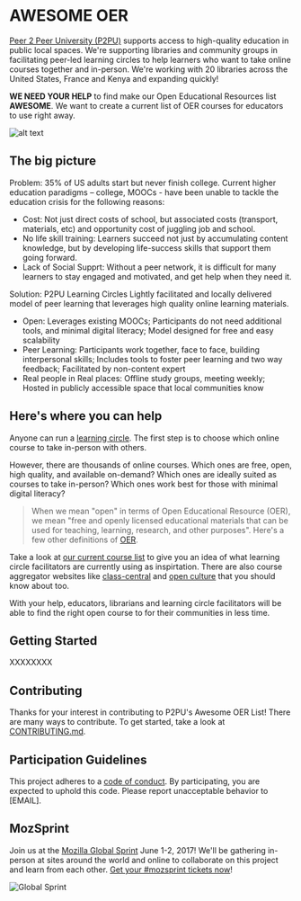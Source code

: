 # AWESOME OER

[Peer 2 Peer University (P2PU)](p2pu.org) supports access to high-quality education in public local spaces. We're supporting libraries and community groups in facilitating peer-led learning circles to help learners who want to take online courses together and in-person. We're working with 20 libraries across the United States, France and Kenya and expanding quickly!

**WE NEED YOUR HELP** to find make our Open Educational Resources list **AWESOME**. We want to create a current list of OER courses for educators to use right away.

![alt text](http://www.knowledge-commons.de/wp-content/uploads/2014/02/P2PU-logo.jpg)

## The big picture
Problem: 35% of US adults start but never finish college.
Current higher education paradigms – college, MOOCs - have been unable to tackle the education crisis for the following reasons:
* Cost: Not just direct costs of school, but associated costs (transport, materials, etc) and opportunity cost of juggling job and school.
* No life skill training: Learners succeed not just by accumulating content knowledge, but by developing life-success skills that support them going forward.
* Lack of Social Supprt: Without a peer network, it is difficult for many learners to stay engaged and motivated, and get help when they need it.

Solution: P2PU Learning Circles
Lightly facilitated and locally delivered model of peer learning that leverages high quality online learning materials. 
* Open: Leverages existing MOOCs; Participants do not need additional tools, and minimal digital literacy; Model designed for free and easy scalability
* Peer Learning: Participants work together, face to face, building interpersonal skills; Includes tools to foster peer learning and two way feedback; Facilitated by non-content expert
* Real people in Real places: Offline study groups, meeting weekly; Hosted in publicly accessible space that local communities know

## Here's where you can help

Anyone can run a [learning circle](https://learningcircles.p2pu.org/en/). The first step is to choose which online course to take in-person with others. 

However, there are thousands of online courses. Which ones are free, open, high quality, and available on-demand? Which ones are ideally suited as courses to take in-person? Which ones work best for those with minimal digital literacy?  

> When we mean "open" in terms of Open Educational Resource (OER), we mean "free and openly licensed educational materials that can be used for teaching, learning, research, and other purposes". Here's a few other definitions of [OER](https://wiki.creativecommons.org/wiki/What_is_OER%3F).

Take a look at [our current course list](https://learningcircles.p2pu.org/en/courses/) to give you an idea of what learning circle facilitators are currently using as inspirtation. There are also course aggregator websites like [class-central](https://www.class-central.com/) and [open culture](http://www.openculture.com/freeonlinecourses) that you should know about too.

With your help, educators, librarians and learning circle facilitators will be able to find the right open course to for their communities in less time.

## Getting Started

XXXXXXXX

## Contributing

Thanks for your interest in contributing to P2PU's Awesome OER List! There are many ways to contribute. To get started, take a look at [CONTRIBUTING.md](CONTRIBUTING.md).

## Participation Guidelines

This project adheres to a [code of conduct](CODE_OF_CONDUCT.md). By participating, you are expected to uphold this code. Please report unacceptable behavior to [EMAIL].

## MozSprint

Join us at the [Mozilla Global Sprint](http://mozilla.github.io/global-sprint/) June 1-2, 2017! We'll be gathering in-person at sites around the world and online to collaborate on this project and learn from each other. [Get your #mozsprint tickets now](http://mozilla.github.io/global-sprint/)!

![Global Sprint](https://cloud.githubusercontent.com/assets/617994/24632585/b2b07dcc-1892-11e7-91cf-f9e473187cf7.png)
